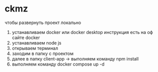 # ckmz
чтобы развернуть проект локально
1. устанавливаем docker или docker desktop инструкция есть на оф сайте docker 
2. устанавливаем node js 
3. открываем терминал
4. заходим в папку с проектом 
5. далее в папку client-app -> выполняем команду npm install
6. выполняем команду docker compose up -d
